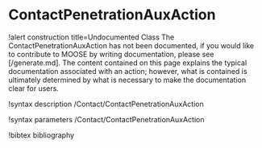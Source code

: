 <!-- MOOSE Documentation Stub: Remove this when content is added. -->

# ContactPenetrationAuxAction

!alert construction title=Undocumented Class
The ContactPenetrationAuxAction has not been documented, if you would like to contribute to MOOSE by writing
documentation, please see [/generate.md]. The content contained on this page explains the typical
documentation associated with an action; however, what is contained is ultimately determined by what
is necessary to make the documentation clear for users.

!syntax description /Contact/ContactPenetrationAuxAction

!syntax parameters /Contact/ContactPenetrationAuxAction

!bibtex bibliography

